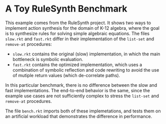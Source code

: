 # A Toy RuleSynth Benchmark

This example comes from the RuleSynth project. It shows two ways to
implement action synthesis for the domain of K-12 algebra, where the
goal is to synthesize rules for solving simple algebraic equations.  The files `slow.rkt` and `fast.rkt` differ in their implementation of the `list-set` and `remove-at` procedures:

- `slow.rkt` contains the original (slow) implementation, in which
the main bottleneck is symbolic evaluation.
- `fast.rkt` contains the optimized implementation, which uses a
combination of symbolic reflection and code rewriting to avoid the use
of mutiple return values (which de-correlate paths).

In this particular benchmark, there is no difference between the slow and fast implementations.  The end-to-end behavior is the same, since the example use cases are not sufficiently complex to stress the `list-set` and `remove-at` procedures.

The file `bench.rkt` imports both of these implemetations, and tests them on an artificial workload that demonstrates the difference in performance.